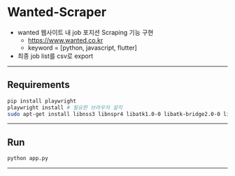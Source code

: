 # Wanted-Scraper
- wanted 웹사이트 내 job 포지션 Scraping 기능 구현
	- https://www.wanted.co.kr
	- keyword = [python, javascript, flutter]
- 최종 job list를 csv로 export
---
## Requirements
```bash
pip install playwright
playwright install # 필요한 브라우저 설치
sudo apt-get install libnss3 libnspr4 libatk1.0-0 libatk-bridge2.0-0 libcups2 libatspi2.0-0 libxcomposite1 libxdamage1 libxfixes3 libxrandr2 libgbm1 libxkbcommon0 libpango-1.0-0 libcairo2 libasound2
```
---
## Run
```bash
python app.py
```
---
